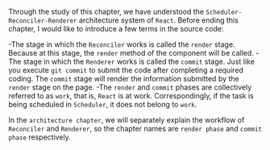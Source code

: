 Through the study of this chapter, we have understood the `Scheduler-Reconciler-Renderer` architecture system of `React`. Before ending this chapter, I would like to introduce a few terms in the source code:

-The stage in which the `Reconciler` works is called the `render` stage. Because at this stage, the `render` method of the component will be called.
-The stage in which the `Renderer` works is called the `commit` stage. Just like you execute `git commit` to submit the code after completing a required coding. The `commit` stage will render the information submitted by the `render` stage on the page.
-The `render` and `commit` phases are collectively referred to as `work`, that is, `React` is at work. Correspondingly, if the task is being scheduled in `Scheduler`, it does not belong to `work`.

In the `architecture chapter`, we will separately explain the workflow of `Reconciler` and `Renderer`, so the chapter names are `render phase` and `commit phase` respectively.